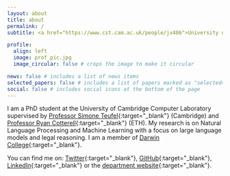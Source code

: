 ```yaml
---
layout: about
title: about
permalink: /
subtitle: <a href="https://www.cst.cam.ac.uk/people/jv406">University of Cambridge</a>

profile:
  align: left
  image: prof_pic.jpg
  image_circular: false # crops the image to make it circular

news: false # includes a list of news items
selected_papers: false # includes a list of papers marked as "selected={true}"
social: false # includes social icons at the bottom of the page
---
```


I am a PhD student at the University of Cambridge Computer Laboratory supervised by [Professor Simone Teufel](https://www.cl.cam.ac.uk/~sht25/){:target="\_blank"} (Cambridge) and [Professor Ryan Cotterell](https://inf.ethz.ch/people/person-detail.cotterell.html){:target="\_blank"} (ETH). My research is on Natural Language Processing and Machine Learning with a focus on large language models and legal reasoning. I am a member of [Darwin College](https://www.darwin.cam.ac.uk/){:target="\_blank"}.

You can find me on: [Twitter](https://twitter.com/ValvodaJosef){:target="\_blank"}, [GitHub](https://github.com/valvoda){:target="\_blank"}, [LinkedIn](https://www.linkedin.com/in/valvoda/){:target="\_blank"} or the [department website](https://www.cst.cam.ac.uk/people/jv406){:target="\_blank"}.

